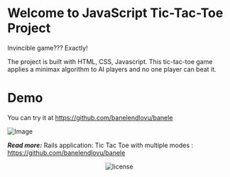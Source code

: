 # Welcome to JavaScript Tic-Tac-Toe Project

Invincible game??? Exactly!

The project is built with HTML, CSS, Javascript. This tic-tac-toe game applies a minimax algorithm to AI players and no one player can beat it.

# Demo

You can try it at https://github.com/banelendlovu/banele

![Image](https://imgur.com/mxW3LUo.png)

_**Read more:**_ Rails application: Tic Tac Toe with multiple modes : https://github.com/banelendlovu/banele

<p align="center">
     <img src="https://img.shields.io/packagist/l/doctrine/orm.svg" data-origin="https://img.shields.io/packagist/l/doctrine/orm.svg" alt="license">
</p>

